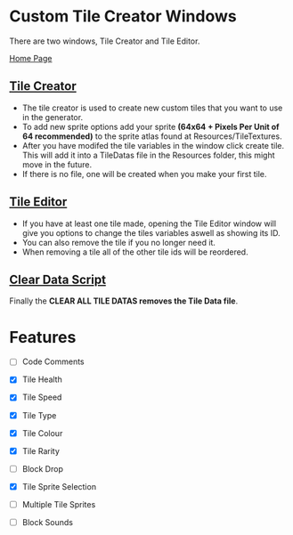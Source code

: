 # Custom Tile Creator Windows

There are two windows, Tile Creator and Tile Editor.

[Home Page](https://github.com/EdwardDobson/DungeonGeneratorV2.0)

## [Tile Creator](https://github.com/EdwardDobson/DungeonGeneratorV2.0/blob/main/Assets/Scripts/Tiles/TileCreator.cs)

* The tile creator is used to create new custom tiles that you want to use in the generator.
* To add new sprite options add your sprite **(64x64 + Pixels Per Unit of 64 recommended)** to the sprite atlas found at Resources/TileTextures.
* After you have modifed the tile variables in the window click create tile. This will add it into a TileDatas file in the Resources folder, this might move in the future.
* If there is no file, one will be created when you make your first tile.

## [Tile Editor](https://github.com/EdwardDobson/DungeonGeneratorV2.0/blob/main/Assets/Scripts/TileEditor.cs)

* If you have at least one tile made, opening the Tile Editor window will give you options to change the tiles variables aswell as showing its ID.
* You can also remove the tile if you no longer need it.
* When removing a tile all of the other tile ids will be reordered.


## [Clear Data Script](https://github.com/EdwardDobson/DungeonGeneratorV2.0/blob/main/Assets/Scripts/ClearTileDataFile.cs)

Finally the **CLEAR ALL TILE DATAS removes the Tile Data file**.



# Features

- [ ] Code Comments

- [x] Tile Health

- [x] Tile Speed

- [x] Tile Type

- [x] Tile Colour

- [x] Tile Rarity

- [ ] Block Drop

- [x] Tile Sprite Selection

- [ ] Multiple Tile Sprites

- [ ] Block Sounds
